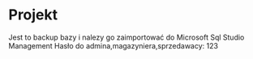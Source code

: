 # Projekt
Jest to backup bazy i nalezy go zaimportować do Microsoft Sql Studio Management
Hasło do admina,magazyniera,sprzedawacy: 123
